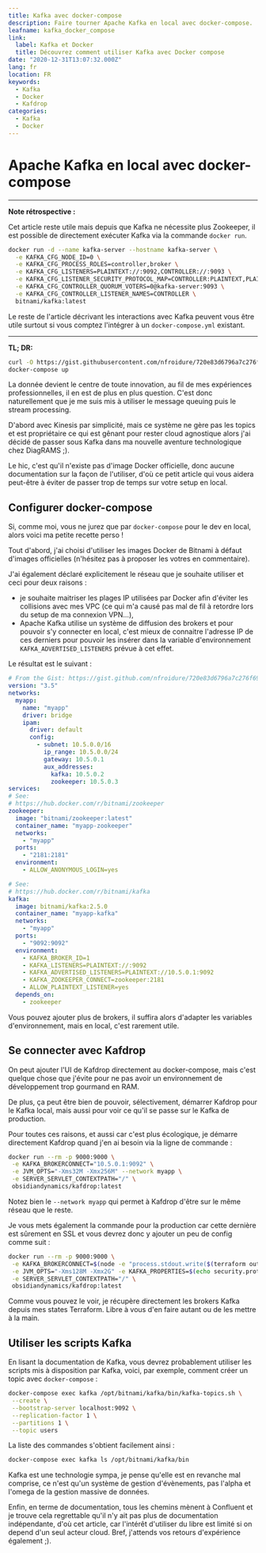 ```yaml
---
title: Kafka avec docker-compose
description: Faire tourner Apache Kafka en local avec docker-compose.
leafname: kafka_docker_compose
link:
  label: Kafka et Docker
  title: Découvrez comment utiliser Kafka avec Docker compose
date: "2020-12-31T13:07:32.000Z"
lang: fr
location: FR
keywords:
  - Kafka
  - Docker
  - Kafdrop
categories:
  - Kafka
  - Docker
---
```


# Apache Kafka en local avec docker-compose

---

**Note rétrospective :**

Cet article reste utile mais depuis que Kafka ne nécessite plus Zookeeper, il est possible de directement exécuter Kafka via la commande `docker run`.

```sh
docker run -d --name kafka-server --hostname kafka-server \
  -e KAFKA_CFG_NODE_ID=0 \
  -e KAFKA_CFG_PROCESS_ROLES=controller,broker \
  -e KAFKA_CFG_LISTENERS=PLAINTEXT://:9092,CONTROLLER://:9093 \
  -e KAFKA_CFG_LISTENER_SECURITY_PROTOCOL_MAP=CONTROLLER:PLAINTEXT,PLAINTEXT:PLAINTEXT \
  -e KAFKA_CFG_CONTROLLER_QUORUM_VOTERS=0@kafka-server:9093 \
  -e KAFKA_CFG_CONTROLLER_LISTENER_NAMES=CONTROLLER \
  bitnami/kafka:latest
```

Le reste de l'article décrivant les interactions avec Kafka peuvent vous être utile surtout si vous comptez l'intégrer à un `docker-compose.yml` existant.

---

**TL; DR:**

```sh
curl -O https://gist.githubusercontent.com/nfroidure/720e83d6796a7c276f69ec8ad27fd7e9/raw/0bb69bbb8e8d97dd31f5b9dc3655fd6407910480/docker-compose.yml
docker-compose up
```

La donnée devient le centre de toute innovation, au fil de mes expériences professionnelles, il en est de plus en plus question. C'est donc naturellement que je me suis mis à utiliser le message queuing puis le stream processing.

D'abord avec Kinesis par simplicité, mais ce système ne gère pas les topics et est propriétaire ce qui est gênant pour rester cloud agnostique alors j'ai décidé de passer sous Kafka dans ma nouvelle aventure technologique chez DiagRAMS ;).

Le hic, c'est qu'il n'existe pas d'image Docker officielle, donc aucune documentation sur la façon de l'utiliser, d'où ce petit article qui vous aidera peut-être à éviter de passer trop de temps sur votre setup en local.

## Configurer docker-compose

Si, comme moi, vous ne jurez que par `docker-compose` pour le dev en local, alors voici ma petite recette perso !

Tout d'abord, j'ai choisi d'utiliser les images Docker de Bitnami à défaut d'images officielles (n'hésitez pas à proposer les votres en commentaire).

J'ai également déclaré explicitement le réseau que je souhaite utiliser et ceci pour deux raisons :

- je souhaite maitriser les plages IP utilisées par Docker afin d'éviter les collisions avec mes VPC (ce qui m'a causé pas mal de fil à retordre lors du setup de ma connexion VPN...),
- Apache Kafka utilise un système de diffusion des brokers et pour pouvoir s'y connecter en local, c'est mieux de connaitre l'adresse IP de ces derniers pour pouvoir les insérer dans la variable d'environnement `KAFKA_ADVERTISED_LISTENERS` prévue à cet effet.

Le résultat est le suivant :

```yml
# From the Gist: https://gist.github.com/nfroidure/720e83d6796a7c276f69ec8ad27fd7e9
version: "3.5"
networks:
  myapp:
    name: "myapp"
    driver: bridge
    ipam:
      driver: default
      config:
        - subnet: 10.5.0.0/16
          ip_range: 10.5.0.0/24
          gateway: 10.5.0.1
          aux_addresses:
            kafka: 10.5.0.2
            zookeeper: 10.5.0.3
services:
# See:
# https://hub.docker.com/r/bitnami/zookeeper
zookeeper:
  image: "bitnami/zookeeper:latest"
  container_name: "myapp-zookeeper"
  networks:
    - "myapp"
  ports:
    - "2181:2181"
  environment:
    - ALLOW_ANONYMOUS_LOGIN=yes

# See:
# https://hub.docker.com/r/bitnami/kafka
kafka:
  image: bitnami/kafka:2.5.0
  container_name: "myapp-kafka"
  networks:
    - "myapp"
  ports:
    - "9092:9092"
  environment:
    - KAFKA_BROKER_ID=1
    - KAFKA_LISTENERS=PLAINTEXT://:9092
    - KAFKA_ADVERTISED_LISTENERS=PLAINTEXT://10.5.0.1:9092
    - KAFKA_ZOOKEEPER_CONNECT=zookeeper:2181
    - ALLOW_PLAINTEXT_LISTENER=yes
  depends_on:
    - zookeeper
```

Vous pouvez ajouter plus de brokers, il suffira alors d'adapter les variables d'environnement, mais en local, c'est rarement utile.

## Se connecter avec Kafdrop

On peut ajouter l'UI de Kafdrop directement au docker-compose, mais c'est quelque chose que j'évite pour ne pas avoir un environnement de développement trop gourmand en RAM.

De plus, ça peut être bien de pouvoir, sélectivement, démarrer Kafdrop pour le Kafka local, mais aussi pour voir ce qu'il se passe sur le Kafka de production.

Pour toutes ces raisons, et aussi car c'est plus écologique, je démarre directement Kafdrop quand j'en ai besoin via la ligne de commande :

```sh
docker run --rm -p 9000:9000 \
 -e KAFKA_BROKERCONNECT="10.5.0.1:9092" \
 -e JVM_OPTS="-Xms32M -Xmx256M" --network myapp \
 -e SERVER_SERVLET_CONTEXTPATH="/" \
 obsidiandynamics/kafdrop:latest
```

Notez bien le `--network myapp` qui permet à Kafdrop d'être sur le même réseau que le reste.

Je vous mets également la commande pour la production car cette dernière est sûrement en SSL et vous devrez donc y ajouter un peu de config comme suit :

```sh
docker run --rm -p 9000:9000 \
 -e KAFKA_BROKERCONNECT=$(node -e "process.stdout.write($(terraform output kafka_bootstrap_brokers))") \
 -e JVM_OPTS="-Xms128M -Xmx2G" -e KAFKA_PROPERTIES=$(echo security.protocol=SSL | base64) \
 -e SERVER_SERVLET_CONTEXTPATH="/" \
 obsidiandynamics/kafdrop:latest
```

Comme vous pouvez le voir, je récupère directement les brokers Kafka depuis mes states Terraform. Libre à vous d'en faire autant ou de les mettre à la main.

## Utiliser les scripts Kafka

En lisant la documentation de Kafka, vous devrez probablement utiliser les scripts mis à disposition par Kafka, voici, par exemple, comment créer un topic avec `docker-compose` :

```sh
docker-compose exec kafka /opt/bitnami/kafka/bin/kafka-topics.sh \
 --create \
 --bootstrap-server localhost:9092 \
 --replication-factor 1 \
 --partitions 1 \
 --topic users
```

La liste des commandes s'obtient facilement ainsi :

```sh
docker-compose exec kafka ls /opt/bitnami/kafka/bin
```

Kafka est une technologie sympa, je pense qu'elle est en revanche mal comprise, ce n'est qu'un système de gestion d'évènements, pas l'alpha et l'omega de la gestion massive de données.

Enfin, en terme de documentation, tous les chemins mènent à Confluent et je trouve cela regrettable qu'il n'y ait pas plus de documentation indépendante, d'où cet article, car l'intérêt d'utiliser du libre est limité si on depend d'un seul acteur cloud. Bref, j'attends vos retours d'expérience également ;).
